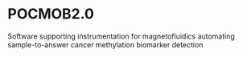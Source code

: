 # POCMOB2.0
Software supporting instrumentation for magnetofluidics automating sample-to-answer cancer methylation biomarker detection
